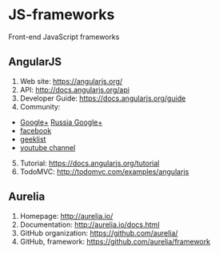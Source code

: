 # JS-frameworks
Front-end JavaScript frameworks

## AngularJS

1. Web site: https://angularjs.org/
2. API: http://docs.angularjs.org/api
3. Developer Guide: https://docs.angularjs.org/guide
4. Community: 
  * [Google+](https://plus.google.com/communities/115368820700870330756) [Russia  Google+](https://plus.google.com/communities/109003572589840580141)
  * [facebook](https://www.facebook.com/pages/Angular-JS-Community/409584905813271)
  * [geeklist](https://geekli.st/community/angularjs)
  * [youtube channel](https://www.youtube.com/user/angularjs)
5. Tutorial: https://docs.angularjs.org/tutorial
6. TodoMVC: http://todomvc.com/examples/angularjs

## Aurelia

1. Homepage: http://aurelia.io/
2. Documentation: http://aurelia.io/docs.html
3. GitHub organization: https://github.com/aurelia/
4. GitHub, framework: https://github.com/aurelia/framework


